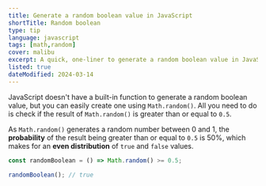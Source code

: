 ```yaml
---
title: Generate a random boolean value in JavaScript
shortTitle: Random boolean
type: tip
language: javascript
tags: [math,random]
cover: malibu
excerpt: A quick, one-liner to generate a random boolean value in JavaScript.
listed: true
dateModified: 2024-03-14
---
```


JavaScript doesn't have a built-in function to generate a random boolean value, but you can easily create one using `Math.random()`. All you need to do is check if the result of `Math.random()` is greater than or equal to `0.5`.

As `Math.random()` generates a random number between 0 and 1, the **probability** of the result being greater than or equal to `0.5` is 50%, which makes for an **even distribution** of `true` and `false` values.

```js
const randomBoolean = () => Math.random() >= 0.5;

randomBoolean(); // true
```
